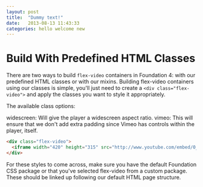 ```yaml
---
layout: post
title:  "Dummy text!"
date:   2013-08-13 11:43:33
categories: hello welcome new
---
```


# Build With Predefined HTML Classes

There are two ways to build ``flex-video`` containers in Foundation 4: with our predefined HTML classes or with our mixins. Building flex-video containers using our classes is simple, you'll just need to create a ``<div class="flex-video">`` and apply the classes you want to style it appropriately.

The available class options:

widescreen: Will give the player a widescreen aspect ratio.
vimeo: This will ensure that we don't add extra padding since Vimeo has controls within the player, itself.

```html
<div class="flex-video">
  <iframe width="420" height="315" src="http://www.youtube.com/embed/0_EW8aNgKlA" frameborder="0" allowfullscreen></iframe>
</div>
```
For these styles to come across, make sure you have the default Foundation CSS package or that you've selected flex-video from a custom package. These should be linked up following our default HTML page structure.